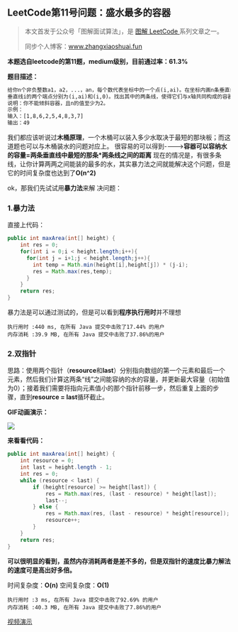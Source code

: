 ## LeetCode第11号问题：盛水最多的容器

> 本文首发于公众号「图解面试算法」，是 [图解 LeetCode ](<https://github.com/MisterBooo/LeetCodeAnimation>) 系列文章之一。
>
> 同步个人博客：www.zhangxiaoshuai.fun

**本题选自leetcode的第11题，medium级别，目前通过率：61.3%**

**题目描述：**

```txt
给你n个非负整数a1，a2，...，an，每个数代表坐标中的一个点(i,ai)。在坐标内画n条垂直线，
垂直线i的两个端点分别为(i,ai)和(i,0)。找出其中的两条线，使得它们与x轴共同构成的容器可以容纳最多的水。
说明：你不能倾斜容器，且n的值至少为2。
示例：
输入：[1,8,6,2,5,4,8,3,7]
输出：49
```

我们都应该听说过**木桶原理**，一个木桶可以装入多少水取决于最短的那块板；而这道题也可以与木桶装水的问题对应上。
 很容易的可以得到---->**容器可以容纳水的容量=两条垂直线中最短的那条*两条线之间的距离**
 现在的情况是，有很多条线，让你计算两两之间能装的最多的水，其实暴力法之间就能解决这个问题，但是它的时间复杂度也达到了**O(n^2)**

ok，那我们先试试用**暴力法**来解 决问题：

### 1.暴力法

直接上代码：

```java
public int maxArea(int[] height) {
    int res = 0;
    for(int i = 0;i < height.length;i++){
      for(int j = i+1;j < height.length;j++){
        int temp = Math.min(height[i],height[j]) * (j-i);
        res = Math.max(res,temp);
      }
    }
    return res;
}
```

暴力法是可以通过测试的，但是可以看到**程序执行用时**并不理想

```
执行用时 :440 ms, 在所有 Java 提交中击败了17.44% 的用户
内存消耗 :39.9 MB, 在所有 Java 提交中击败了37.86%的用户
```

### 2.双指针

思路：使用两个指针（**resource**和**last**）分别指向数组的第一个元素和最后一个元素，然后我们计算这两条“线”之间能容纳的水的容量，并更新最大容量（初始值为0）；接着我们需要将指向元素值小的那个指针前移一步，然后重复上面的步骤，直到**resource = last**循环截止。

**GIF动画演示：**

![](../Animation/maxArea.gif)

**来看看代码：**

```java
public int maxArea(int[] height) {
    int resource = 0;
    int last = height.length - 1;
    int res = 0;
    while (resource < last) {
        if (height[resource] >= height[last]) {
            res = Math.max(res, (last - resource) * height[last]);
            last--;
        } else {
            res = Math.max(res, (last - resource) * height[resource]);
            resource++;
        }
    }
    return res;
}
```

**可以很明显的看到，虽然内存消耗两者是差不多的，但是双指针的速度比暴力解法的速度可是高出好多倍。**

时间复杂度：**O(n)**	空间复杂度：**O(1)**

```
执行用时 :3 ms, 在所有 Java 提交中击败了92.69% 的用户
内存消耗 :40.3 MB, 在所有 Java 提交中击败了7.86%的用户
```

[视频演示](../Animation/maxArea.mp4)